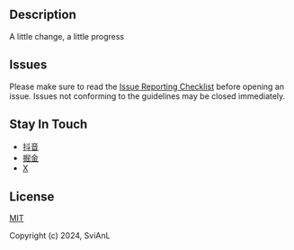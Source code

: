 ## Description

A little change, a little progress

## Issues

Please make sure to read the [Issue Reporting Checklist](https://baidu.com) before opening an issue. Issues not conforming to the guidelines may be closed immediately.

## Stay In Touch

-   [抖音](https://www.douyin.com)
-   [掘金](https://juejin.cn)
-   [X](https://x.com)

## License

[MIT](https://opensource.org/licenses/MIT)

Copyright (c) 2024, SviAnL
